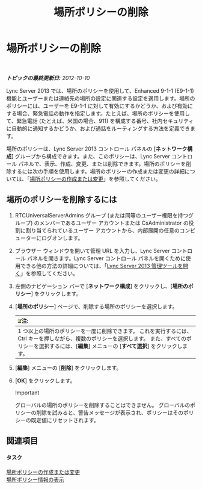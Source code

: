 ﻿---
title: 場所ポリシーの削除
TOCTitle: 場所ポリシーの削除
ms:assetid: 8ca9ba10-f45f-435a-b39c-519d251e9085
ms:mtpsurl: https://technet.microsoft.com/ja-jp/library/JJ688125(v=OCS.15)
ms:contentKeyID: 49887039
ms.date: 05/19/2016
mtps_version: v=OCS.15
ms.translationtype: HT
---

# 場所ポリシーの削除

 

_**トピックの最終更新日:** 2012-10-10_

Lync Server 2013 では、場所のポリシーを使用して、Enhanced 9-1-1 (E9-1-1) 機能とユーザーまたは連絡先の場所の設定に関連する設定を適用します。場所のポリシーには、ユーザーを E9-1-1 に対して有効にするかどうか、および有効にする場合、緊急電話の動作を指定します。たとえば、場所のポリシーを使用して、緊急電話 (たとえば、米国の場合、911) を構成する番号、社内セキュリティに自動的に通知するかどうか、および通話をルーティングする方法を定義できます。

場所のポリシーは、Lync Server 2013 コントロール パネルの \[**ネットワーク構成**\] グループから構成できます。また、このポリシーは、Lync Server コントロール パネルで、表示、作成、変更、または削除できます。場所のポリシーを削除するには次の手順を使用します。場所のポリシーの作成または変更の詳細については、「[場所ポリシーの作成または変更](lync-server-2013-creating-or-modifying-a-location-policy.md)」を参照してください。

## 場所のポリシーを削除するには

1.  RTCUniversalServerAdmins グループ (または同等のユーザー権限を持つグループ) のメンバーであるユーザー アカウントまたは CsAdministrator の役割に割り当てられているユーザー アカウントから、内部展開の任意のコンピューターにログオンします。

2.  ブラウザー ウィンドウを開いて管理 URL を入力し、Lync Server コントロール パネルを開きます。Lync Server コントロール パネルを開くために使用できる他の方法の詳細については、「[Lync Server 2013 管理ツールを開く](lync-server-2013-open-lync-server-administrative-tools.md)」を参照してください。

3.  左側のナビゲーション バーで \[**ネットワーク構成**\] をクリックし、\[**場所のポリシー**\] をクリックします。

4.  \[**場所のポリシー**\] ページで、削除する場所のポリシーを選択します。
    
    <table>
    <thead>
    <tr class="header">
    <th><img src="images/Gg412781.note(OCS.15).gif" title="note" alt="note" />注:</th>
    </tr>
    </thead>
    <tbody>
    <tr class="odd">
    <td>1 つ以上の場所のポリシーを一度に削除できます。 これを実行するには、Ctrl キーを押しながら、複数のポリシーを選択します。 また、すべてのポリシーを選択するには、[<strong>編集</strong>] メニューの [<strong>すべて選択</strong>] をクリックします。</td>
    </tr>
    </tbody>
    </table>


5.  \[**編集**\] メニューの \[**削除**\] をクリックします。

6.  \[**OK**\] をクリックします。
    

    > [!IMPORTANT]
    > グローバルの場所のポリシーを削除することはできません。 グローバルのポリシーの削除を試みると、警告メッセージが表示され、ポリシーはそのポリシーの既定値にリセットされます。



## 関連項目

#### タスク

[場所ポリシーの作成または変更](lync-server-2013-creating-or-modifying-a-location-policy.md)  
[場所ポリシー情報の表示](lync-server-2013-viewing-location-policy-information.md)

